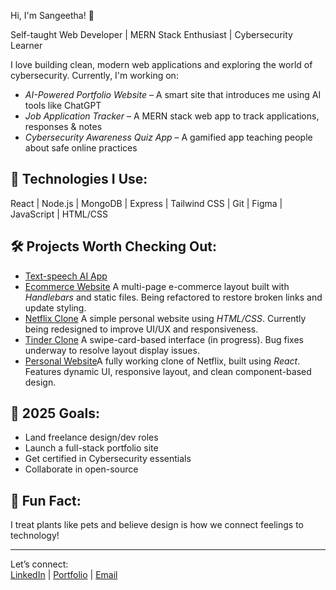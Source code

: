  Hi, I'm Sangeetha! 👋

Self-taught Web Developer | MERN Stack Enthusiast | Cybersecurity Learner

I love building clean, modern web applications and exploring the world of cybersecurity. Currently, I'm working on:

- *AI-Powered Portfolio Website* – A smart site that introduces me using AI tools like ChatGPT  
- *Job Application Tracker* – A MERN stack web app to track applications, responses & notes  
- *Cybersecurity Awareness Quiz App* – A gamified app teaching people about safe online practices  

## 🚀 Technologies I Use:
React | Node.js | MongoDB | Express | Tailwind CSS | Git | Figma | JavaScript | HTML/CSS

## 🛠 Projects Worth Checking Out:
- [Text-speech AI App](https://github.com/san-geetha-s/my-ai-app)
- [Ecommerce Website](https://github.com/san-geetha-s/Ecommerce-website)  A multi-page e-commerce layout built with *Handlebars* and static files. Being refactored to restore broken links and update styling. 
- [Netflix Clone](https://github.com/san-geetha-s/Netflix-clone) A simple personal website using *HTML/CSS*. Currently being redesigned to improve UI/UX and responsiveness. 
- [Tinder Clone](https://github.com/san-geetha-s/tinder-clone) A swipe-card-based interface (in progress). Bug fixes underway to resolve layout display issues. 
- [Personal Website](https://github.com/san-geetha-s/Personal-Website)A fully working clone of Netflix, built using *React*. Features dynamic UI, responsive layout, and clean component-based design.

## 🌱 2025 Goals:
- Land freelance design/dev roles  
- Launch a full-stack portfolio site  
- Get certified in Cybersecurity essentials  
- Collaborate in open-source

## 🌸 Fun Fact:
I treat plants like pets and believe design is how we connect feelings to technology!

---

Let’s connect:  
[LinkedIn](https://www.linkedin.com/in/sangeetha-s-43aa96221/) | [Portfolio]() | [Email](sangeethaofficial05@gmail.com)

